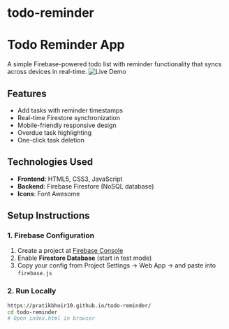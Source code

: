 # todo-reminder
# Todo Reminder App 

A simple Firebase-powered todo list with reminder functionality that syncs across devices in real-time.
![Live Demo](https://PratikBhoir10.github.io/todo-reminder/)

## Features 
- Add tasks with reminder timestamps
- Real-time Firestore synchronization
- Mobile-friendly responsive design
- Overdue task highlighting
- One-click task deletion

## Technologies Used 
- **Frontend**: HTML5, CSS3, JavaScript
- **Backend**: Firebase Firestore (NoSQL database)
- **Icons**: Font Awesome

## Setup Instructions 

### 1. Firebase Configuration
1. Create a project at [Firebase Console](https://console.firebase.google.com/)
2. Enable **Firestore Database** (start in test mode)
3. Copy your config from Project Settings → Web App → and paste into `firebase.js`

### 2. Run Locally
```bash
https://pratikbhoir10.github.io/todo-reminder/
cd todo-reminder
# Open index.html in browser
